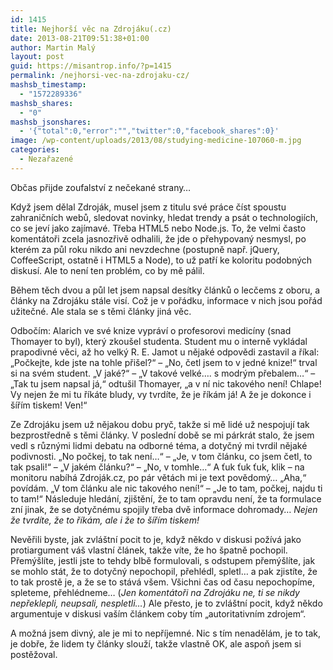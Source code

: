 ```yaml
---
id: 1415
title: Nejhorší věc na Zdrojáku(.cz)
date: 2013-08-21T09:51:38+01:00
author: Martin Malý
layout: post
guid: https://misantrop.info/?p=1415
permalink: /nejhorsi-vec-na-zdrojaku-cz/
mashsb_timestamp:
  - "1572289336"
mashsb_shares:
  - "0"
mashsb_jsonshares:
  - '{"total":0,"error":"","twitter":0,"facebook_shares":0}'
image: /wp-content/uploads/2013/08/studying-medicine-107060-m.jpg
categories:
  - Nezařazené
---
```

Občas přijde zoufalství z nečekané strany&#8230;

<!--more-->

Když</a> jsem dělal Zdroják, musel jsem z titulu své práce číst spoustu zahraničních webů, sledovat novinky, hledat trendy a psát o technologiích, co se jeví jako zajímavé. Třeba HTML5 nebo Node.js. To, že velmi často komentátoři zcela jasnozřivě odhalili, že jde o přehypovaný nesmysl, po kterém za půl roku nikdo ani nevzdechne (postupně např. jQuery, CoffeeScript, ostatně i HTML5 a Node), to už patří ke koloritu podobných diskusí. Ale to není ten problém, co by mě pálil.

Během těch dvou a půl let jsem napsal desítky článků o lecčems z oboru, a články na Zdrojáku stále visí. Což je v pořádku, informace v nich jsou pořád užitečné. Ale stala se s těmi články jiná věc.

Odbočím: Alarich ve své knize vypráví o profesorovi medicíny (snad Thomayer to byl), který zkoušel studenta. Student mu o interně vykládal prapodivné věci, až ho velký R. E. Jamot u nějaké odpovědi zastavil a říkal: &#8222;Počkejte, kde jste na tohle přišel?&#8220; &#8211; &#8222;No, četl jsem to v jedné knize!&#8220; trval si na svém student. &#8222;V jaké?&#8220; &#8211; &#8222;V takové velké&#8230;. s modrým přebalem&#8230;&#8220; &#8211; &#8222;Tak tu jsem napsal já,&#8220; odtušil Thomayer, &#8222;a v ní nic takového není! Chlape! Vy nejen že mi tu říkáte bludy, vy tvrdíte, že je říkám já! A že je dokonce i šířím tiskem! Ven!&#8220;

Ze Zdrojáku jsem už nějakou dobu pryč, takže si mě lidé už nespojují tak bezprostředně s těmi články. V poslední době se mi párkrát stalo, že jsem vedl s různými lidmi debatu na odborné téma, a dotyčný mi tvrdil nějaké podivnosti. &#8222;No počkej, to tak není&#8230;&#8220; &#8211; &#8222;Je, v tom článku, co jsem četl, to tak psali!&#8220; &#8211; &#8222;V jakém článku?&#8220; &#8211; &#8222;No, v tomhle&#8230;&#8220; A ťuk ťuk ťuk, klik &#8211; na monitoru nabíhá Zdroják.cz, po pár větách mi je text povědomý&#8230; &#8222;Aha,&#8220; povídám. &#8222;V tom článku ale nic takového není!&#8220; &#8211; &#8222;Je to tam, počkej, najdu ti to tam!&#8220; Následuje hledání, zjištění, že to tam opravdu není, že ta formulace zní jinak, že se dotyčnému spojily třeba dvě informace dohromady&#8230; _Nejen že tvrdíte, že to říkám, ale i že to šířím tiskem!_

Nevěřili byste, jak zvláštní pocit to je, když někdo v diskusi požívá jako protiargument váš vlastní článek, takže víte, že ho špatně pochopil. Přemýšlíte, jestli jste to tehdy blbě formulovali, s odstupem přemýšlíte, jak se mohlo stát, že to dotyčný nepochopil, přehlédl, spletl&#8230; a pak zjistíte, že to tak prostě je, a že se to stává všem. Všichni čas od času nepochopíme, spleteme, přehlédneme&#8230; (_Jen komentátoři na Zdrojáku ne, ti se nikdy nepřeklepli, neupsali, nespletli&#8230;_) Ale přesto, je to zvláštní pocit, když někdo argumentuje v diskusi vaším článkem coby tím &#8222;autoritativním zdrojem&#8220;.

A možná jsem divný, ale je mi to nepříjemné. Nic s tím nenadělám, je to tak, je dobře, že lidem ty články slouží, takže vlastně OK, ale aspoň jsem si postěžoval.